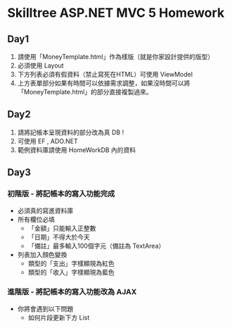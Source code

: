 # Skilltree ASP.NET MVC 5 Homework

## Day1 
1. 請使用「MoneyTemplate.html」作為樣版（就是你家設計提供的版型）
2. 必須使用 Layout
3. 下方列表必須有假資料（禁止寫死在HTML）可使用 ViewModel
4. 上方表單部分如果有時間可以依據需求調整，如果沒時間可以將「MoneyTemplate.html」的部分直接複製過來。

## Day2
1. 請將記帳本呈現資料的部分改為真 DB !
2. 可使用 EF , ADO.NET
3. 範例資料庫請使用 HomeWorkDB 內的資料

## Day3
### 初階版 - 將記帳本的寫入功能完成
* 必須真的寫進資料庫
* 所有欄位必填
    * 「金額」只能輸入正整數
    * 「日期」不得大於今天
    * 「備註」最多輸入100個字元（備註為 TextArea）
* 列表加入顏色變換
    * 類型的「支出」字樣顯現為紅色
    * 類型的「收入」字樣顯現為藍色

### 進階版 - 將記帳本的寫入功能改為 AJAX
* 你將會遇到以下問題
    * 如何片段更新下方 List

